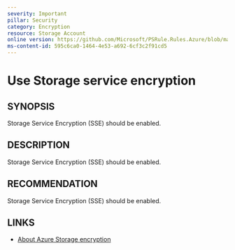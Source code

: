 ```yaml
---
severity: Important
pillar: Security
category: Encryption
resource: Storage Account
online version: https://github.com/Microsoft/PSRule.Rules.Azure/blob/main/docs/rules/en/Azure.Storage.UseEncryption.md
ms-content-id: 595c6ca0-1464-4e53-a692-6cf3c2f91cd5
---
```


# Use Storage service encryption

## SYNOPSIS

Storage Service Encryption (SSE) should be enabled.

## DESCRIPTION

Storage Service Encryption (SSE) should be enabled.

## RECOMMENDATION

Storage Service Encryption (SSE) should be enabled.

## LINKS

- [About Azure Storage encryption](https://docs.microsoft.com/azure/storage/common/storage-service-encryption#about-azure-storage-encryption)
